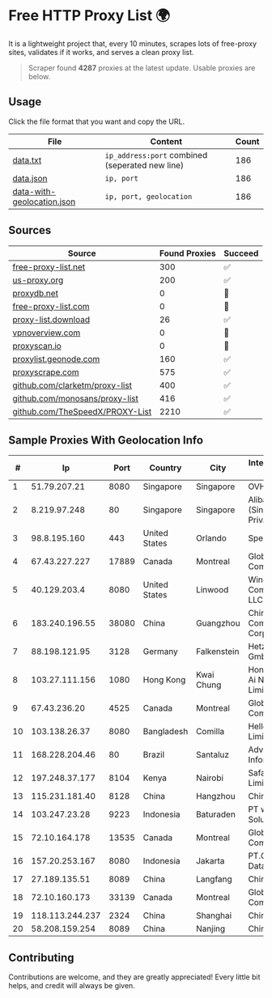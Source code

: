 
# Free HTTP Proxy List 🌍

It is a lightweight project that, every 10 minutes, scrapes lots of free-proxy sites, validates if it works, and serves a clean proxy list.


> Scraper found **4287** proxies at the latest update. Usable proxies are below.

## Usage

Click the file format that you want and copy the URL.


|File|Content|Count|
|----|-------|-----|
|[data.txt](https://raw.githubusercontent.com/themiralay/Proxy-List-World/master/data.txt)|`ip_address:port` combined (seperated new line)|186|
|[data.json](https://raw.githubusercontent.com/themiralay/Proxy-List-World/master/data.json)|`ip, port`|186|
|[data-with-geolocation.json](https://raw.githubusercontent.com/themiralay/Proxy-List-World/master/data-with-geolocation.json)|`ip, port, geolocation`|186|

## Sources

|Source|Found Proxies|Succeed|
|------|-------------|-------|
|[free-proxy-list.net](https://free-proxy-list.net)|300|✅|
|[us-proxy.org](https://www.us-proxy.org)|200|✅|
|[proxydb.net](http://proxydb.net)|0|🚫|
|[free-proxy-list.com](https://free-proxy-list.com/?page=&port=&type%5B%5D=http&type%5B%5D=https&up_time=0&search=Search)|0|🚫|
|[proxy-list.download](https://www.proxy-list.download/HTTP)|26|✅|
|[vpnoverview.com](https://vpnoverview.com/privacy/anonymous-browsing/free-proxy-servers)|0|🚫|
|[proxyscan.io](https://www.proxyscan.io)|0|🚫|
|[proxylist.geonode.com](https://proxylist.geonode.com/api/proxy-list?limit=300&page=1&sort_by=lastChecked&sort_type=desc&protocols=http,https)|160|✅|
|[proxyscrape.com](https://api.proxyscrape.com/v2/?request=displayproxies&protocol=http&timeout=10000&country=all&ssl=all&anonymity=all)|575|✅|
|[github.com/clarketm/proxy-list](https://raw.githubusercontent.com/clarketm/proxy-list/master/proxy-list-raw.txt)|400|✅|
|[github.com/monosans/proxy-list](https://raw.githubusercontent.com/monosans/proxy-list/main/proxies/http.txt)|416|✅|
|[github.com/TheSpeedX/PROXY-List](https://raw.githubusercontent.com/TheSpeedX/PROXY-List/master/http.txt)|2210|✅|


## Sample Proxies With Geolocation Info

|#|Ip|Port|Country|City|Internet Service Provider|
|-|--|----|-------|----|-------------------------|
|1|51.79.207.21|8080|Singapore|Singapore|OVH SAS|
|2|8.219.97.248|80|Singapore|Singapore|Alibaba Cloud (Singapore) Private Limited|
|3|98.8.195.160|443|United States|Orlando|Spectrum|
|4|67.43.227.227|17889|Canada|Montreal|GloboTech Communications|
|5|40.129.203.4|8080|United States|Linwood|Windstream Communications LLC|
|6|183.240.196.55|38080|China|Guangzhou|China Mobile Communications Corporation|
|7|88.198.121.95|3128|Germany|Falkenstein|Hetzner Online GmbH|
|8|103.27.111.156|1080|Hong Kong|Kwai Chung|Hong Kong San Ai Net Int'l Limited|
|9|67.43.236.20|4525|Canada|Montreal|GloboTech Communications|
|10|103.138.26.37|8080|Bangladesh|Comilla|HelloTech Limited|
|11|168.228.204.46|80|Brazil|Santaluz|Advanx Informatica Ltda|
|12|197.248.37.177|8104|Kenya|Nairobi|Safaricom Limited|
|13|115.231.181.40|8128|China|Hangzhou|China Telecom|
|14|103.247.23.28|9223|Indonesia|Baturaden|PT wifian Solution|
|15|72.10.164.178|13535|Canada|Montreal|GloboTech Communications|
|16|157.20.253.167|8080|Indonesia|Jakarta|PT.Global Media Data Prima|
|17|27.189.135.51|8089|China|Langfang|Chinanet|
|18|72.10.160.173|33139|Canada|Montreal|GloboTech Communications|
|19|118.113.244.237|2324|China|Shanghai|Chinanet|
|20|58.208.159.254|8089|China|Nanjing|China Telecom|



## Contributing

Contributions are welcome, and they are greatly appreciated! Every
little bit helps, and credit will always be given.

